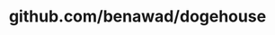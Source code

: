 ---
layout: post
title: github.com/benawad/dogehouse
categories: link
tags: [انگلیسی, برنامه‌نویسی]
---